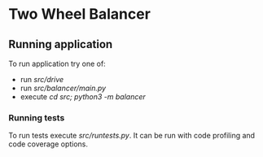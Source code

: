 # Two Wheel Balancer

## Running application

To run application try one of:
- run *src/drive*
- run *src/balancer/main.py* 
- execute *cd src; python3 -m balancer*


### Running tests

To run tests execute *src/runtests.py*. It can be run with code profiling 
and code coverage options.

